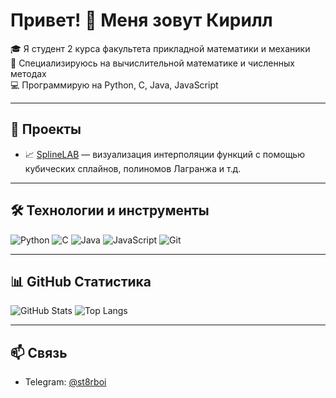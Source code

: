 # Привет! 👋 Меня зовут Кирилл

🎓 Я студент 2 курса факультета прикладной математики и механики  
🧠 Специализируюсь на вычислительной математике и численных методах  
💻 Программирую на Python, C, Java, JavaScript

---

## 🚀 Проекты

- 📈 [SplineLAB](https://github.com/monkeyreel/SplineLAB) — визуализация интерполяции функций с помощью кубических сплайнов, полиномов Лагранжа и т.д.

---

## 🛠️ Технологии и инструменты

![Python](https://img.shields.io/badge/-Python-333?style=flat&logo=python)
![C](https://img.shields.io/badge/-C-333?style=flat&logo=c)
![Java](https://img.shields.io/badge/-Java-333?style=flat&logo=java)
![JavaScript](https://img.shields.io/badge/-JavaScript-333?style=flat&logo=javascript)
![Git](https://img.shields.io/badge/-Git-333?style=flat&logo=git)

---

## 📊 GitHub Статистика

![GitHub Stats](https://github-readme-stats.vercel.app/api?username=st8rboi&show_icons=true&theme=github_dark)
![Top Langs](https://github-readme-stats.vercel.app/api/top-langs/?username=st8rboi&layout=compact&theme=github_dark)

---

## 📫 Связь

- Telegram: [@st8rboi](https://t.me/st8rboi)
